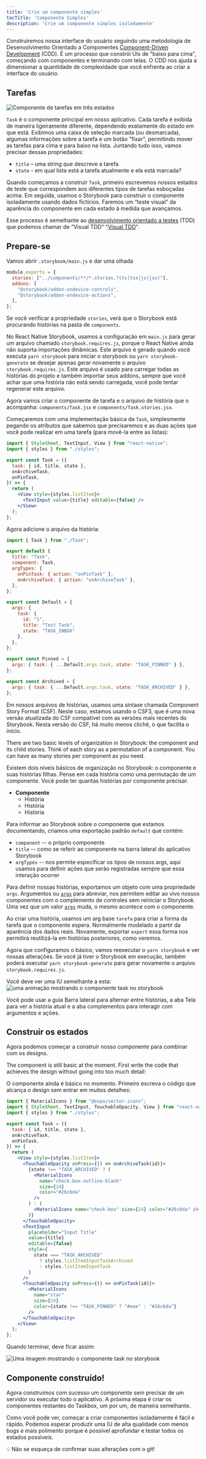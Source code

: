 ```yaml
---
title: 'Crie um componente simples'
tocTitle: 'Componente Simples'
description: 'Crie um componente simples isoladamente'
---
```


Construiremos nossa interface do usuário seguindo uma metodologia de Desenvolvimento Orientado a Componentes [Component-Driven Development](https://www.componentdriven.org/) (CDD). É um processo que constrói UIs de "baixo para cima", começando com componentes e terminando com telas. O CDD nos ajuda a dimensionar a quantidade de complexidade que você enfrenta ao criar a interface do usuário.

## Tarefas

![Componente de tarefas em três estados](/intro-to-storybook/task-states-learnstorybook.png)

`Task` é o componente principal em nosso aplicativo. Cada tarefa é exibida de maneira ligeiramente diferente, dependendo exatamente do estado em que está. Exibimos uma caixa de seleção marcada (ou desmarcada), algumas informações sobre a tarefa e um botão "fixar", permitindo mover as tarefas para cima e para baixo na lista. Juntando tudo isso, vamos precisar dessas propriedades:

- `title` – uma string que descreve a tarefa
- `state` - em qual lista está a tarefa atualmente e ela está marcada?

Quando começamos a construir `Task`, primeiro escrevemos nossos estados de teste que correspondem aos diferentes tipos de tarefas esboçadas acima. Em seguida, usamos o Storybook para construir o componente isoladamente usando dados fictícios. Faremos um “teste visual” da aparência do componente em cada estado à medida que avançamos.

Esse processo é semelhante ao [desenvolvimento orientado a testes](https://en.wikipedia.org/wiki/Test-driven_development) (TDD) que podemos chamar de “Visual TDD” “[Visual TDD](https://www.chromatic.com/blog/visual-test-driven-development)”.

## Prepare-se

Vamos abrir `.storybook/main.js` e dar uma olhada

```js:title=.storybook/main.js
module.exports = {
  stories: ["../components/**/*.stories.?(ts|tsx|js|jsx)"],
  addons: [
    "@storybook/addon-ondevice-controls",
    "@storybook/addon-ondevice-actions",
  ],
};
```

Se você verificar a propriedade `stories`, verá que o Storybook está procurando histórias na pasta de `components`.

No React Native Storybook, usamos a configuração em `main.js` para gerar um arquivo chamado `storybook.requires.js`, porque o React Native ainda não suporta importações dinâmicas. Este arquivo é gerado quando você executa `yarn storybook` para iniciar o storybook ou `yarn storybook-generate` se desejar apenas gerar novamente o arquivo `storybook.requires.js`. Este arquivo é usado para carregar todas as histórias do projeto e também importar seus addons, sempre que você achar que uma história não está sendo carregada, você pode tentar regenerar este arquivo.

Agora vamos criar o componente de tarefa e o arquivo de história que o acompanha: `components/Task.jsx` e `components/Task.stories.jsx`.

Começaremos com uma implementação básica da `Task`, simplesmente pegando os atributos que sabemos que precisaremos e as duas ações que você pode realizar em uma tarefa (para movê-la entre as listas):

```jsx:title=components/Task.jsx
import { StyleSheet, TextInput, View } from "react-native";
import { styles } from "./styles";

export const Task = ({
  task: { id, title, state },
  onArchiveTask,
  onPinTask,
}) => {
  return (
    <View style={styles.listItem}>
      <TextInput value={title} editable={false} />
    </View>
  );
};
```

Agora adicione o arquivo da história:

```jsx:title=components/Task.stories.jsx
import { Task } from "./Task";

export default {
  title: "Task",
  component: Task,
  argTypes: {
    onPinTask: { action: "onPinTask" },
    onArchiveTask: { action: "onArchiveTask" },
  },
};

export const Default = {
  args: {
    task: {
      id: "1",
      title: "Test Task",
      state: "TASK_INBOX"
    },
  },
};

export const Pinned = {
  args: { task: { ...Default.args.task, state: "TASK_PINNED" } },
};

export const Archived = {
  args: { task: { ...Default.args.task, state: "TASK_ARCHIVED" } },
};
```

Em nossos arquivos de histórias, usamos uma sintaxe chamada Component Story Format (CSF). Neste caso, estamos usando o CSF3, que é uma nova versão atualizada do CSF ​​compatível com as versões mais recentes do Storybook. Nesta versão do CSF, há muito menos clichê, o que facilita o início.

There are two basic levels of organization in Storybook: the component and its child stories. Think of each story as a permutation of a component. You can have as many stories per component as you need.

Existem dois níveis básicos de organização no Storybook: o componente e suas histórias filhas. Pense em cada história como uma permutação de um componente. Você pode ter quantas histórias por componente precisar.

- **Componente**
  - História
  - História
  - História

Para informar ao Storybook sobre o componente que estamos documentando, criamos uma exportação padrão `default` que contém:

- `component` -- o próprio componente
- `title` -- como se referir ao componente na barra lateral do aplicativo Storybook
- `argTypes` -- nos permite especificar os tipos de nossos args, aqui usamos para definir ações que serão registradas sempre que essa interação ocorrer

Para definir nossas histórias, exportamos um objeto com uma propriedade `args`. Argumentos ou [`args`](https://storybook.js.org/docs/react/writing-stories/args) para abreviar, nos permitem editar ao vivo nossos componentes com o complemento de controles sem reiniciar o Storybook. Uma vez que um valor [`args`](https://storybook.js.org/docs/react/writing-stories/args) muda, o mesmo acontece com o componente.

Ao criar uma história, usamos um arg base `tarefa` para criar a forma da tarefa que o componente espera. Normalmente modelado a partir da aparência dos dados reais. Novamente, exportar `export` essa forma nos permitirá reutilizá-la em histórias posteriores, como veremos.

Agora que configuramos o básico, vamos reexecutar o `yarn storybook` e ver nossas alterações. Se você já tiver o Storybook em execução, também poderá executar `yarn storybook-generate` para gerar novamente o arquivo `storybook.requires.js`.

Você deve ver uma IU semelhante a esta:
![uma animação mostrando o componente task no storybook](/intro-to-storybook/react-native-task-component.gif)

Você pode usar a guia Barra lateral para alternar entre histórias, a aba Tela para ver a história atual e a aba complementos para interagir com argumentos e ações.

## Construir os estados

Agora podemos começar a construir nosso componente para combinar com os designs.

The component is still basic at the moment. First write the code that achieves the design without going into too much detail:

O componente ainda é básico no momento. Primeiro escreva o código que alcança o design sem entrar em muitos detalhes:

```jsx:title=components/Task.jsx
import { MaterialIcons } from "@expo/vector-icons";
import { StyleSheet, TextInput, TouchableOpacity, View } from "react-native";
import { styles } from "./styles";

export const Task = ({
  task: { id, title, state },
  onArchiveTask,
  onPinTask,
}) => {
  return (
    <View style={styles.listItem}>
      <TouchableOpacity onPress={() => onArchiveTask(id)}>
        {state !== "TASK_ARCHIVED" ? (
          <MaterialIcons
            name="check-box-outline-blank"
            size={24}
            color="#26c6da"
          />
        ) : (
          <MaterialIcons name="check-box" size={24} color="#26c6da" />
        )}
      </TouchableOpacity>
      <TextInput
        placeholder="Input Title"
        value={title}
        editable={false}
        style={
          state === "TASK_ARCHIVED"
            ? styles.listItemInputTaskArchived
            : styles.listItemInputTask
        }
      />
      <TouchableOpacity onPress={() => onPinTask(id)}>
        <MaterialIcons
          name="star"
          size={24}
          color={state !== "TASK_PINNED" ? "#eee" : "#26c6da"}
        />
      </TouchableOpacity>
    </View>
  );
};
```

Quando terminar, deve ficar assim:

![Uma imagem mostrando o componente task no storybook](/intro-to-storybook/react-native-task-component-completed.gif)

## Componente construído!

Agora construímos com sucesso um componente sem precisar de um servidor ou executar todo o aplicativo. A próxima etapa é criar os componentes restantes do Taskbox, um por um, de maneira semelhante.

Como você pode ver, começar a criar componentes isoladamente é fácil e rápido. Podemos esperar produzir uma IU de alta qualidade com menos bugs e mais polimento porque é possível aprofundar e testar todos os estados possíveis.

<div class="aside">
💡 Não se esqueça de confirmar suas alterações com o git!
</div>
